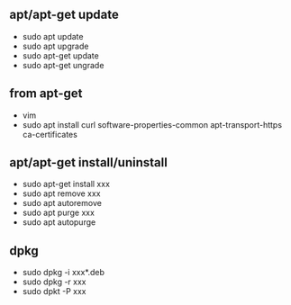 ## apt/apt-get update
* sudo apt update
* sudo apt upgrade
* sudo apt-get update
* sudo apt-get ungrade

## from apt-get
* vim
* sudo apt install curl software-properties-common apt-transport-https ca-certificates

## apt/apt-get install/uninstall 
* sudo apt-get install xxx
* sudo apt remove xxx
* sudo apt autoremove
* sudo apt purge xxx
* sudo apt autopurge

## dpkg
* sudo dpkg -i xxx*.deb
* sudo dpkg -r xxx
* sudo dpkt -P xxx

